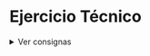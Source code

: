 # Ejercicio Técnico

<details>
  <summary>Ver consignas</summary>

- [x] Hacer una petición REST a: https://jsonplaceholder.typicode.com/users
- [x] Mostrar a los usuarios con sus datos:
- [x] Nombre de usuario
- [x] Username del usuario
- [x] Email del usuario
- [x] Ciudad donde vive
- [x] Teléfono
- [x] Nombre de la empresa
- [x] La información de los usuarios a mostrar, NO debe ser visualizada como tabla, sino de otra manera que consideres adecuada.
- [x] Agregar un único buscador para permitir filtrar por nombre, email y ciudad donde vive (a medida que se inserten caracteres, ya debe ir aplicando el filtro).
- [x] Debe ser responsive.
</details>
